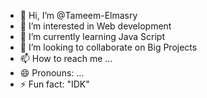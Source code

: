 - 👋 Hi, I’m @Tameem-Elmasry
- 👀 I’m interested in Web development
- 🌱 I’m currently learning Java Script
- 💞️ I’m looking to collaborate on Big Projects
- 📫 How to reach me ...
- 😄 Pronouns: ...
- ⚡ Fun fact: "IDK"

<!---
Tameem-Elmasry/Tameem-Elmasry is a ✨ special ✨ repository because its `README.md` (this file) appears on your GitHub profile.
You can click the Preview link to take a look at your changes.
--->
